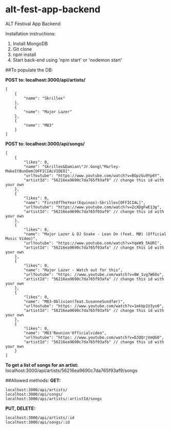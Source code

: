# alt-fest-app-backend

ALT Festival App Backend

Installation instructions:

1. Install MongoDB
2. Git clone
3. npm install
4. Start back-end using 'npm start' or 'nodemon start'

##To populate the DB:

**POST to: localhost:3000/api/artists/**
```
[
    {
        "name": "Skrillex"
    },
    {
        "name": "Major Lazer"
    },
    {
        "name": "M83"
    }
]

```
**POST to: localhost:3000/api/songs/**
```
[
    {
        "likes": 0,
        "name": "Skrillex&Damian\"Jr.Gong\"Marley-MakeItBunDem[OFFICIALVIDEO]",
        "urlYoutube": "https://www.youtube.com/watch?v=BGpzGu9Yp6Y",
        "artistId": "56216ea9690c7da765f93af9" // change this id with your own
    },
    {
        "likes": 0,
        "name": "FirstOfTheYear(Equinox)-Skrillex[OFFICIAL]",
        "urlYoutube": "https://www.youtube.com/watch?v=2cXDgFwE13g",
        "artistId": "56216ea9690c7da765f93af9" // change this id with your own
    },
    {
        "likes": 0,
        "name": "Major Lazer & DJ Snake - Lean On (feat. MØ) (Official Music Video)",
        "urlYoutube": "https://www.youtube.com/watch?v=YqeW9_5kURI",
        "artistId": "56216ea9690c7da765f93afa" // change this id with your own
    },
    {
        "likes": 0,
        "name": "Major Lazer - Watch out for this",
        "urlYoutube": "https: //www.youtube.com/watch?v=8W_1vg7W6Oo",
        "artistId": "56216ea9690c7da765f93afa" // change this id with your own
    },
    {
        "likes": 0,
        "name": "M83-Oblivion(feat.SusanneSundfør)",
        "urlYoutube": "https: //www.youtube.com/watch?v=1mkUp1V3ys0",
        "artistId": "56216ea9690c7da765f93afb" // change this id with your own
    },
    {
        "likes": 0,
        "name": "M83'Reunion'Officialvideo",
        "urlYoutube": "https: //www.youtube.com/watch?v=DJQQrjVmQG0",
        "artistId": "56216ea9690c7da765f93afb" // change this id with your own
    }
]
```
**To get a list of songs for an artist:**
localhost:3000/api/artists/56216ea9690c7da765f93af9/songs

##Allowed methods:
**GET:**
```
localhost:3000/api/artists/
localhost:3000/api/songs/
localhost:3000/api/artists/:artistId/songs
```
**PUT, DELETE:**
```
localhost:3000/api/artists/:id
localhost:3000/api/songs/:id
```
